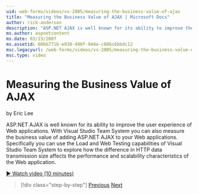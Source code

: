 ```yaml
---
uid: web-forms/videos/vs-2005/measuring-the-business-value-of-ajax
title: "Measuring the Business Value of AJAX | Microsoft Docs"
author: rick-anderson
description: "ASP.NET AJAX is well known for its ability to improve the user experience of Web applications. With Visual Studio Team System you can also measure the busine..."
ms.author: aspnetcontent
ms.date: 03/23/2007
ms.assetid: 60bb771b-e938-490f-944e-c80bc6bbdc12
msc.legacyurl: /web-forms/videos/vs-2005/measuring-the-business-value-of-ajax
msc.type: video
---
```

Measuring the Business Value of AJAX
====================
by Eric Lee

ASP.NET AJAX is well known for its ability to improve the user experience of Web applications. With Visual Studio Team System you can also measure the business value of adding ASP.NET AJAX to your Web applications. Specifically you can use the Load and Web Testing capabilities of Visual Studio Team System to explore how the difference in HTTP data transmission size affects the performance and scalability characteristics of the Web application.

[&#9654; Watch video (10 minutes)](https://channel9.msdn.com/Blogs/ASP-NET-Site-Videos/measuring-the-business-value-of-ajax)

> [!div class="step-by-step"]
> [Previous](introduction-to-managing-and-running-tests-with-team-system.md)
> [Next](code-coverage-of-automated-tests.md)

